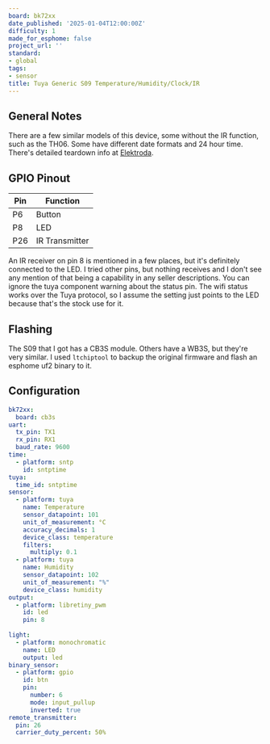 ```yaml
---
board: bk72xx
date_published: '2025-01-04T12:00:00Z'
difficulty: 1
made_for_esphome: false
project_url: ''
standard:
- global
tags:
- sensor
title: Tuya Generic S09 Temperature/Humidity/Clock/IR
---
```


## General Notes

There are a few similar models of this device, some without the IR function, such as the TH06.
Some have different date formats and 24 hour time.
There's detailed teardown info at [Elektroda](https://www.elektroda.com/rtvforum/topic4035679.html).

## GPIO Pinout

| Pin | Function      |
| --- | ------------- |
| P6  | Button        |
| P8  | LED           |
| P26 | IR Transmitter|
An IR receiver on pin 8 is mentioned in a few places, but it's definitely connected to the LED.
I tried other pins, but nothing receives and I don't see any mention of that being a capability in any seller descriptions.
You can ignore the tuya component warning about the status pin.
The wifi status works over the Tuya protocol, so I assume the setting just points to the LED because that's the stock use for it.

## Flashing

The S09 that I got has a CB3S module.  Others have a WB3S, but they're very similar.
I used ``ltchiptool`` to backup the original firmware and flash an esphome uf2 binary to it.

## Configuration

```yaml
bk72xx:
  board: cb3s
uart:
  tx_pin: TX1
  rx_pin: RX1
  baud_rate: 9600
time:
  - platform: sntp
    id: sntptime
tuya:
  time_id: sntptime
sensor:
  - platform: tuya
    name: Temperature
    sensor_datapoint: 101
    unit_of_measurement: °C
    accuracy_decimals: 1
    device_class: temperature
    filters:
      multiply: 0.1
  - platform: tuya
    name: Humidity
    sensor_datapoint: 102
    unit_of_measurement: "%"
    device_class: humidity
output:
  - platform: libretiny_pwm
    id: led
    pin: 8
  
light:
  - platform: monochromatic
    name: LED
    output: led
binary_sensor:
  - platform: gpio
    id: btn
    pin:
      number: 6
      mode: input_pullup
      inverted: true
remote_transmitter:
  pin: 26
  carrier_duty_percent: 50%
```